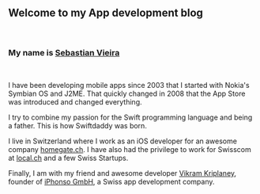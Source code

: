 ## Welcome to my App development blog
&nbsp;

### My name is **[Sebastian Vieira](https://twitter.com/seviu)**
&nbsp;

I have been developing mobile apps since 2003 that I started with Nokia's Symbian OS and J2ME. That quickly changed in 2008 that the App Store was introduced and changed everything.

I try to combine my passion for the Swift programming language and being a father. This is how Swiftdaddy was born. 

I live in Switzerland where I work as an iOS developer for an awesome company [homegate.ch](https://homegate.ch). I have also had the privilege to work for Swisscom at [local.ch](https://local.h) and a few Swiss Startups.

Finally, I am with my friend and awesome developer [Vikram Kriplaney](https://markiv.github.io), founder of [iPhonso GmbH](https://iphonso.com), a Swiss app development company.
